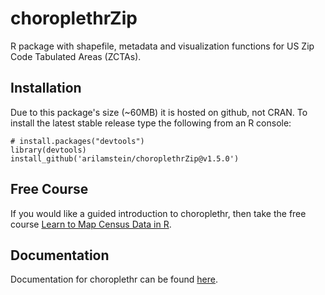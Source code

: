 # choroplethrZip

R package with shapefile, metadata and visualization functions for US Zip Code Tabulated Areas (ZCTAs).

## Installation

Due to this package's size (~60MB) it is hosted on github, not CRAN. To install the latest stable release type the following from an R console:

```
# install.packages("devtools")
library(devtools)
install_github('arilamstein/choroplethrZip@v1.5.0')
```

## Free Course

If you would like a guided introduction to choroplethr, then take the free course [Learn to Map Census Data in R](http://www.CensusMappingCourse.com).

## Documentation

Documentation for choroplethr can be found [here](http://www.arilamstein.com/open-source).

